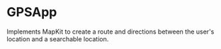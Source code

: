 # GPSApp
Implements MapKit to create a route and directions between the user's location and a searchable location.
